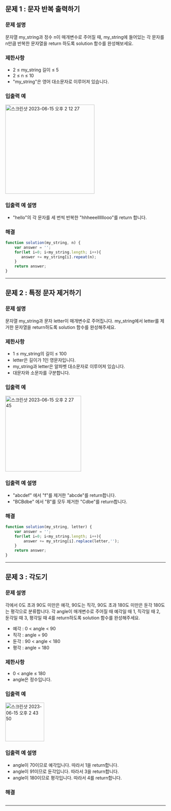 ## 문제 1 : 문자 반복 출력하기  

### 문제 설명
문자열 my_string과 정수 n이 매개변수로 주어질 때, my_string에 들어있는 각 문자를 n만큼 반복한 문자열을 return 하도록 solution 함수를 완성해보세요.

### 제한사항
- 2 ≤ my_string 길이 ≤ 5
- 2 ≤ n ≤ 10
- "my_string"은 영어 대소문자로 이루어져 있습니다.


### 입출력 예 
<img width="280" alt="스크린샷 2023-06-15 오후 2 12 27" src="https://github.com/EUN-HA-CHOI/HTML-CSS-JS-Study/assets/97012561/822a7c4a-fa2a-42f9-b776-36a1912523c6">

### 입출력 예 설명 
- "hello"의 각 문자를 세 번씩 반복한 "hhheeellllllooo"를 return 합니다.

### 해결 
```javascript
function solution(my_string, n) {
    var answer = '';
    for(let i=0; i<my_string.length; i++){
       answer += my_string[i].repeat(n);
    }
    return answer;
}
```

<hr>

## 문제 2 : 특정 문자 제거하기   

### 문제 설명
문자열 my_string과 문자 letter이 매개변수로 주어집니다. my_string에서 letter를 제거한 문자열을 return하도록 solution 함수를 완성해주세요.

### 제한사항
- 1 ≤ my_string의 길이 ≤ 100
- letter은 길이가 1인 영문자입니다.
- my_string과 letter은 알파벳 대소문자로 이루어져 있습니다.
- 대문자와 소문자를 구분합니다.

### 입출력 예 
<img width="238" alt="스크린샷 2023-06-15 오후 2 27 45" src="https://github.com/EUN-HA-CHOI/HTML-CSS-JS-Study/assets/97012561/922b371f-c449-4a37-8a1d-92962e6f9b77">

### 입출력 예 설명 
- "abcdef" 에서 "f"를 제거한 "abcde"를 return합니다.
- "BCBdbe" 에서 "B"를 모두 제거한 "Cdbe"를 return합니다.

### 해결 
```javascript
function solution(my_string, letter) {
    var answer = '';
    for(let i=0; i<my_string.length; i++){
        answer += my_string[i].replace(letter,'');
    }
    return answer;
}
```

<hr>

## 문제 3 : 각도기

### 문제 설명
각에서 0도 초과 90도 미만은 예각, 90도는 직각, 90도 초과 180도 미만은 둔각 180도는 평각으로 분류합니다. 각 angle이 매개변수로 주어질 때 예각일 때 1, 직각일 때 2, 둔각일 때 3, 평각일 때 4를 return하도록 solution 함수를 완성해주세요.

- 예각 : 0 < angle < 90
- 직각 : angle = 90
- 둔각 : 90 < angle < 180
- 평각 : angle = 180

### 제한사항
- 0 < angle ≤ 180
- angle은 정수입니다.

### 입출력 예 
<img width="122" alt="스크린샷 2023-06-15 오후 2 43 50" src="https://github.com/EUN-HA-CHOI/HTML-CSS-JS-Study/assets/97012561/0504ad7a-c495-4290-9531-be19df3164cc">


### 입출력 예 설명 
- angle이 70이므로 예각입니다. 따라서 1을 return합니다.
- angle이 91이므로 둔각입니다. 따라서 3을 return합니다.
- angle이 180이므로 평각입니다. 따라서 4를 return합니다.

### 해결 
```javascript

```

<hr>

